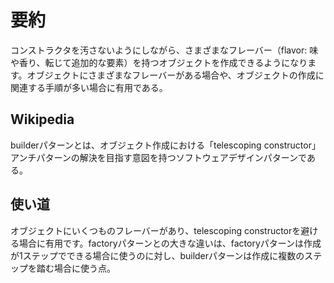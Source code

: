 # 要約
コンストラクタを汚さないようにしながら、さまざまなフレーバー（flavor: 味や香り、転じて追加的な要素）を持つオブジェクトを作成できるようになります。オブジェクトにさまざまなフレーバーがある場合や、オブジェクトの作成に関連する手順が多い場合に有用である。

## Wikipedia
builderパターンとは、オブジェクト作成における「telescoping constructor」アンチパターンの解決を目指す意図を持つソフトウェアデザインパターンである。

## 使い道
オブジェクトにいくつものフレーバーがあり、telescoping constructorを避ける場合に有用です。factoryパターンとの大きな違いは、factoryパターンは作成が1ステップでできる場合に使うのに対し、builderパターンは作成に複数のステップを踏む場合に使う点。
